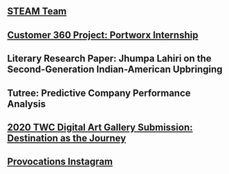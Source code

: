 <!--- For my projects -->
<!-- ---
layout: default
title: Projects
permalink: /projects/
--- -->

## [STEAM Team](steamteam)

## [Customer 360 Project: Portworx Internship](C360)

## Literary Research Paper: Jhumpa Lahiri on the Second-Generation Indian-American Upbringing

## Tutree: Predictive Company Performance Analysis

## [2020 TWC Digital Art Gallery Submission: Destination as the Journey](https://www.twcdigitalartgallery.com/gallery/shilpa)

## [Provocations Instagram](provocationsproject)